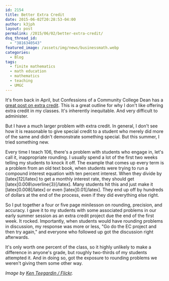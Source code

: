 ```yaml
---
id: 2154
title: Better Extra Credit
date: 2015-06-02T20:28:53-04:00
author: k3jph
layout: post
permalink: /2015/06/02/better-extra-credit/
dsq_thread_id:
  - "3816340543"
featured_image: /assets/img/news/businessmath.webp
categories:
  - Blog
tags:
  - finite mathematics
  - math education
  - mathematics
  - teaching
  - UMGC
---
```

It's from back in April, but Confessions of a Community College Dean has a [great post on extra credit](http://suburbdad.blogspot.com/2015/04/can-i-do-something-for-extra-credit.html). This is a great outline for why I don't like offering extra credit in my classes.  It's inherently inequitable.  And very difficult to administer.

But I have a much larger problem with extra credit.  In general, I don't see how it is reasonable to give special credit to a student who merely did more of the same and didn't demonstrate something special.  But this summer, I tried something new.  

Every time I teach 106, there's a problem with students who engage in, let's call it, inappropriate rounding.  I usually spend a lot of the first two weeks telling my students to knock it off.  The example that comes up every term is a problem from an old text book, when students were trying to run a compound interest equation with ten percent interest.  When they divide by [latex]12[/latex] to get a monthly interest rate, they should get [latex]0.008\overline{3}[/latex].  Many students hit this and just make it [latex]0.008[/latex] or even [latex]0.01[/latex].  They end up off by hundreds of dollars at the end of the process, even if they did everything else right.

So I put together a four or five page minilesson on rounding, precision, and accuracy.  I gave it to my students with some associated problems in our early summer session as an extra credit project due the end of the first week.  It rocked.  Importantly, when students would have rounding problems in discussion, my response was more or less, "Go do the EC project and then try again," and everyone who followed up got the discussion right afterwards.

It's only worth one percent of the class, so it highly unlikely to make a difference in anyone's grade, but roughly two-thirds of my students attempted it.  And in doing so, got the exposure to rounding problems we weren't giving them some other way. 

_Image by [Ken Teegardin / Flickr](https://www.flickr.com/photos/teegardin/5537894072)._
